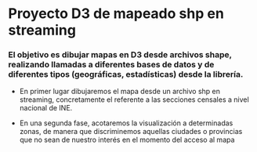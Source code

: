 # Proyecto D3 de mapeado shp en streaming

### El objetivo es dibujar mapas en D3 desde archivos shape, realizando llamadas a diferentes bases de datos y de diferentes tipos (geográficas, estadísticas) desde la librería.

- En primer lugar dibujaremos el mapa desde un archivo shp en streaming, concretamente el referente a las secciones censales a nivel nacional de INE.

- En una segunda fase, acotaremos la visualización a determinadas zonas, de manera que discriminemos aquellas ciudades o provincias que no sean de nuestro interés en el momento del acceso al mapa

